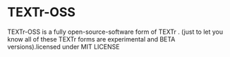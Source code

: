 # TEXTr-OSS
TEXTr-OSS is a fully open-source-software form of TEXTr . (just to let you know all of these TEXTr forms are experimental and BETA versions).licensed under MIT LICENSE 
